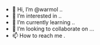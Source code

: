 - 👋 Hi, I’m @warmol ..
- 👀 I’m interested in ..
- 🌱 I’m currently learning ..
- 💞️ I’m looking to collaborate on ...
- 📫 How to reach me .

<!---
warmol/warmol is a ✨ special ✨ repository because its `README.md` (this file) appears on your GitHub profile.
You can click the Preview link to take a look at your changes.
--->
